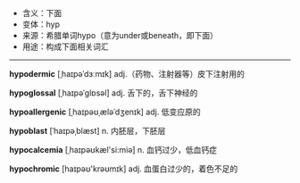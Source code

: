 - <span class="definition">含义：下面</span>
- <span class="definition">变体：hyp</span>
- <span class="definition">来源：希腊单词hypo（意为under或beneath，即下面）</span>
- <span class="definition">用途：构成下面相关词汇</span>

---

<span class="vocabulary">**hypodermic**</span> [ˌhaɪpəˈdɜːmɪk] adj.（药物、注射器等）皮下注射用的 

<span class="vocabulary">**hypoglossal**</span> [ˌhaɪpəˈɡlɒsəl] adj. 舌下的，舌下神经的

<span class="vocabulary">**hypoallergenic**</span> [ˌhaɪpəʊˌæləˈdʒenɪk] adj. 低变应原的

<span class="vocabulary">**hypoblast**</span> [ˈhaɪpəˌblæst] n. 内胚层，下胚层

<span class="vocabulary">**hypocalcemia**</span> [ˌhaɪpəʊkæl'si:miə] n. 血钙过少，低血钙症

<span class="vocabulary">**hypochromic**</span> [haɪpəʊ'krəʊmɪk] adj. 血蛋白过少的，着色不足的
